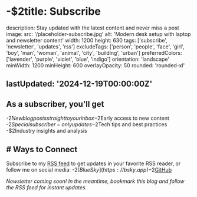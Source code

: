 
# -$2title: Subscribe

description: Stay updated with the latest content and never miss a post
image:
  src: '/placeholder-subscribe.jpg'
  alt: 'Modern desk setup with laptop and newsletter content'
  width: 1200
  height: 630
tags: ['subscribe', 'newsletter', 'updates', 'rss']
excludeTags:
  ['person', 'people', 'face', 'girl', 'boy', 'man', 'woman', 'animal', 'city', 'building', 'urban']
preferredColors: ['lavender', 'purple', 'violet', 'blue', 'indigo']
orientation: 'landscape'
minWidth: 1200
minHeight: 600
overlayOpacity: 50
rounded: 'rounded-xl'

## lastUpdated: '2024-12-19T00:00:00Z'

## As a subscriber, you'll get

  -$2New blog posts straight to your inbox
  -$2Early access to new content
  -$2Special subscriber-only updates
  -$2Tech tips and best practices
  -$2Industry insights and analysis

## # Ways to Connect

Subscribe to my [RSS feed](/rss.xml) to get updates in your favorite RSS reader, or follow me on social media:
  -$2[BlueSky](https://bsky.app)
  -$2[GitHub](https://github.com)

_Newsletter coming soon! In the meantime, bookmark this blog and follow the RSS feed for instant updates._

